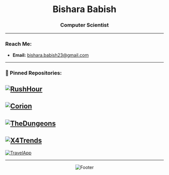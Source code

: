 <h1 align="center">Bishara Babish</h1>
<h3 align="center">Computer Scientist</h3>

---

### Reach Me:
- **Email:** bishara.babish23@gmail.com

---

### 📌 Pinned Repositories:

[![RushHour](https://github-readme-stats.vercel.app/api/pin/?username=bisharababish&repo=RushHour&theme=dark)](https://github.com/bisharababish/RushHour)
-
[![Corion](https://github-readme-stats.vercel.app/api/pin/?username=bisharababish&repo=Corion&theme=dark)](https://github.com/bisharababish/Corion)
-
[![TheDungeons](https://github-readme-stats.vercel.app/api/pin/?username=bisharababish&repo=TheDungeons&theme=dark)](https://github.com/bisharababish/TheDungeons)
-
[![X4Trends](https://github-readme-stats.vercel.app/api/pin/?username=bisharababish&repo=X4Trends&theme=dark)](https://github.com/bisharababish/X4Trends)
-
[![TravelApp](https://github-readme-stats.vercel.app/api/pin/?username=bisharababish&repo=TravelApp&theme=dark)](https://github.com/bisharababish/TravelApp)


---


<p align="center"> 
  <img src="https://capsule-render.vercel.app/api?type=waving&color=gradient&height=100&section=footer&animation=twinkling" alt="Footer" />
</p>
